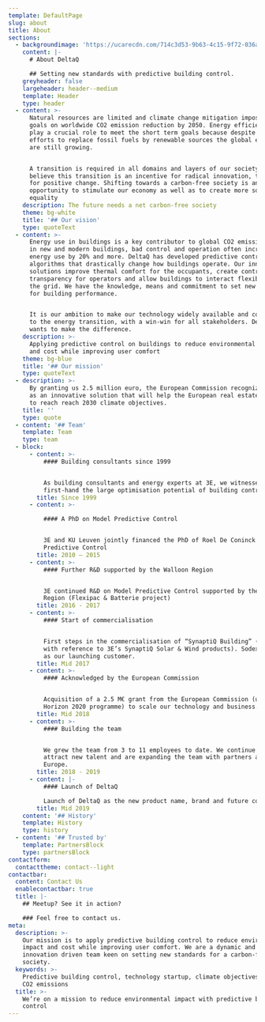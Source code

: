 ```yaml
---
template: DefaultPage
slug: about
title: About
sections:
  - backgroundimage: 'https://ucarecdn.com/714c3d53-9b63-4c15-9f72-036a6f71bdb5/'
    content: |-
      # About DeltaQ

      ## Setting new standards with predictive building control.
    greyheader: false
    largeheader: header--medium
    template: Header
    type: header
  - content: >-
      Natural resources are limited and climate change mitigation imposes clear
      goals on worldwide CO2 emission reduction by 2050. Energy efficiency will
      play a crucial role to meet the short term goals because despite our
      efforts to replace fossil fuels by renewable sources the global emissions
      are still growing.


      A transition is required in all domains and layers of our society, We
      believe this transition is an incentive for radical innovation, the spark
      for positive change. Shifting towards a carbon-free society is an
      opportunity to stimulate our economy as well as to create more social
      equality
    description: The future needs a net carbon-free society
    theme: bg-white
    title: '## Our vision'
    type: quoteText
  - content: >-
      Energy use in buildings is a key contributor to global CO2 emissions. Even
      in new and modern buildings, bad control and operation often increase
      energy use by 20% and more. DeltaQ has developed predictive control
      algorithms that drastically change how buildings operate. Our innovative
      solutions improve thermal comfort for the occupants, create control
      transparency for operators and allow buildings to interact flexibly with
      the grid. We have the knowledge, means and commitment to set new standards
      for building performance.


      It is our ambition to make our technology widely available and contribute
      to the energy transition, with a win-win for all stakeholders. DeltaQ
      wants to make the difference.
    description: >-
      Applying predictive control on buildings to reduce environmental impact
      and cost while improving user comfort
    theme: bg-blue
    title: '## Our mission'
    type: quoteText
  - description: >-
      By granting us 2.5 million euro, the European Commission recognizes DeltaQ
      as an innovative solution that will help the European real estate sector
      to reach reach 2030 climate objectives.
    title: ''
    type: quote
  - content: '## Team'
    template: Team
    type: team
  - block:
      - content: >-
          #### Building consultants since 1999


          As building consultants and energy experts at 3E, we witnessed
          first-hand the large optimisation potential of building controls
        title: Since 1999
      - content: >-

          #### A PhD on Model Predictive Control


          3E and KU Leuven jointly financed the PhD of Roel De Coninck on Model
          Predictive Control
        title: 2010 – 2015
      - content: >-
          #### Further R&D supported by the Walloon Region


          3E continued R&D on Model Predictive Control supported by the Walloon
          Region (Flexipac & Batterie project)
        title: 2016 - 2017
      - content: >-
          #### Start of commercialisation


          First steps in the commercialisation of “SynaptiQ Building” (work name
          with reference to 3E’s SynaptiQ Solar & Wind products). Sodexo Belgium
          as our launching customer.
        title: Mid 2017
      - content: >-
          #### Acknowledged by the European Commission


          Acquisition of a 2.5 M€ grant from the European Commission (under the
          Horizon 2020 programme) to scale our technology and business.
        title: Mid 2018
      - content: >-
          #### Building the team


          We grew the team from 3 to 11 employees to date. We continue to
          attract new talent and are expanding the team with partners across
          Europe.
        title: 2018 - 2019
      - content: |-
          #### Launch of DeltaQ

          Launch of DeltaQ as the new product name, brand and future company.
        title: Mid 2019
    content: '## History'
    template: History
    type: history
  - content: '## Trusted by'
    template: PartnersBlock
    type: partnersBlock
contactform:
  contacttheme: contact--light
contactbar:
  content: Contact Us
  enablecontactbar: true
  title: |-
    ## Meetup? See it in action?

    ### Feel free to contact us.
meta:
  description: >-
    Our mission is to apply predictive building control to reduce environmental
    impact and cost while improving user comfort. We are a dynamic and
    innovation driven team keen on setting new standards for a carbon-free
    society. 
  keywords: >-
    Predictive building control, technology startup, climate objectives, lower
    CO2 emissions
  title: >-
    We’re on a mission to reduce environmental impact with predictive building
    control
---
```


